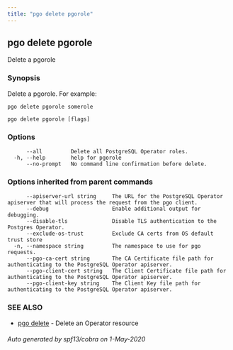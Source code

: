 ```yaml
---
title: "pgo delete pgorole"
---
```

## pgo delete pgorole

Delete a pgorole

### Synopsis

Delete a pgorole. For example:

    pgo delete pgorole somerole

```
pgo delete pgorole [flags]
```

### Options

```
      --all         Delete all PostgreSQL Operator roles.
  -h, --help        help for pgorole
      --no-prompt   No command line confirmation before delete.
```

### Options inherited from parent commands

```
      --apiserver-url string     The URL for the PostgreSQL Operator apiserver that will process the request from the pgo client.
      --debug                    Enable additional output for debugging.
      --disable-tls              Disable TLS authentication to the Postgres Operator.
      --exclude-os-trust         Exclude CA certs from OS default trust store
  -n, --namespace string         The namespace to use for pgo requests.
      --pgo-ca-cert string       The CA Certificate file path for authenticating to the PostgreSQL Operator apiserver.
      --pgo-client-cert string   The Client Certificate file path for authenticating to the PostgreSQL Operator apiserver.
      --pgo-client-key string    The Client Key file path for authenticating to the PostgreSQL Operator apiserver.
```

### SEE ALSO

* [pgo delete](/pgo-client/reference/pgo_delete/)	 - Delete an Operator resource

###### Auto generated by spf13/cobra on 1-May-2020
